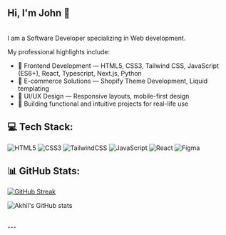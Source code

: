 ## Hi, I'm John 👋 
<br>
I am a Software Developer specializing in Web development. 
<br>

My professional highlights include: 

- 🎨 Frontend Development — HTML5, CSS3, Tailwind CSS, JavaScript (ES6+), React, Typescript, Next.js, Python 
- 🛒 E-commerce Solutions — Shopify Theme Development, Liquid templating 
- 📱 UI/UX Design — Responsive layouts, mobile-first design 
- 🚀 Building functional and intuitive projects for real-life use 

## 💻 Tech Stack:
![HTML5](https://img.shields.io/badge/html5-%23E34F26.svg?style=for-the-badge&logo=html5&logoColor=white) ![CSS3](https://img.shields.io/badge/css3-%231572B6.svg?style=for-the-badge&logo=css3&logoColor=white) ![TailwindCSS](https://img.shields.io/badge/tailwindcss-%2338B2AC.svg?style=for-the-badge&logo=tailwind-css&logoColor=white) ![JavaScript](https://img.shields.io/badge/javascript-%23323330.svg?style=for-the-badge&logo=javascript&logoColor=%23F7DF1E) ![React](https://img.shields.io/badge/react-%2320232a.svg?style=for-the-badge&logo=react&logoColor=%2361DAFB) ![Figma](https://img.shields.io/badge/figma-%23F24E1E.svg?style=for-the-badge&logo=figma&logoColor=white) 
## 📊 GitHub Stats:
[![GitHub Streak](https://github-readme-streak-stats.herokuapp.com?user=johnchrismaina&theme=dark&ring=ffc600&background=182d49&sideLabels=ffc600&sideNums=ffc600&file=fb4362&currStreakNum=ffffff&currStreakLabel=ffffff&dates=d6deeb&hide_border=true)](https://git.io/streak-stats)

![Akhil's GitHub stats](https://github-readme-stats.vercel.app/api?username=johnchrismaina&hide_border=true&show_icons=true&bg_color=182d49&title_color=ffc600&icon_color=fb4362&text_bold=false&text_color=d6deeb)

<br/>
---
<!-- Proudly created with GPRM ( https://gprm.itsvg.in ) -->
